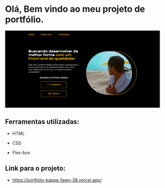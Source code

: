# Olá, Bem vindo ao meu projeto de portfólio.

![image](./assets/readme.png)

## Ferramentas utilizadas:

* HTML

* CSS

* Flex-box


## Link para o projeto:

* https://portfolio-kappa-fawn-38.vercel.app/
